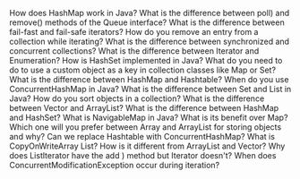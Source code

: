 How does HashMap work in Java?
What is the difference between poll) and remove() methods of the Queue interface?
What is the difference between fail-fast and fail-safe iterators?
How do you remove an entry from a collection while iterating?
What is the difference between synchronized and concurrent collections?
What is the difference between Iterator and Enumeration?
How is HashSet implemented in Java?
What do you need to do to use a custom object as a key in collection classes like Map or Set?
What is the difference between HashMap and Hashtable?
When do you use ConcurrentHashMap in Java?
What is the difference between Set and List in Java?
How do you sort objects in a collection?
What is the difference between Vector and ArrayList?
What is the difference between HashMap and HashSet?
What is NavigableMap in Java? What is its benefit over
Мар?
Which one will you prefer between Array and ArrayList for storing objects and why?
Can we replace Hashtable with ConcurrentHashMap?
What is CopyOnWriteArray List? How is it different from ArrayList and Vector?
Why does Listlterator have the add ) method but Iterator doesn't?
When does ConcurrentModificationException occur during iteration?
